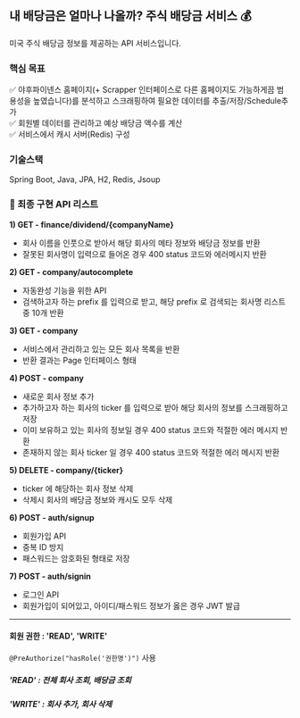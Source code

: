 ## 내 배당금은 얼마나 나올까? 주식 배당금 서비스 💰

미국 주식 배당금 정보를 제공하는 API 서비스입니다. 

### 핵심 목표
✅ 야후파이넨스 홈페이지(+ Scrapper 인터페이스로 다른 홈페이지도 가능하게끔 범용성을 높였습니다)를 분석하고 스크래핑하여 필요한 데이터를 추출/저장/Schedule추가 <br>
✅ 회원별 데이터를 관리하고 예상 배당금 액수를 계산 <br>
✅ 서비스에서 캐시 서버(Redis) 구성 <br>

### 기술스택
Spring Boot, Java, JPA, H2, Redis, Jsoup


### 🚩 최종 구현 API 리스트
**1) GET - finance/dividend/{companyName}**
- 회사 이름을 인풋으로 받아서 해당 회사의 메타 정보와 배당금 정보를 반환
- 잘못된 회사명이 입력으로 들어온 경우 400 status 코드와 에러메시지 반환

**2) GET - company/autocomplete**
- 자동완성 기능을 위한 API
- 검색하고자 하는 prefix 를 입력으로 받고, 해당 prefix 로 검색되는 회사명 리스트 중 10개 반환

**3) GET - company**
- 서비스에서 관리하고 있는 모든 회사 목록을 반환
- 반환 결과는 Page 인터페이스 형태

**4) POST - company**
- 새로운 회사 정보 추가
- 추가하고자 하는 회사의 ticker 를 입력으로 받아 해당 회사의 정보를 스크래핑하고 저장
- 이미 보유하고 있는 회사의 정보일 경우 400 status 코드와 적절한 에러 메시지 반환
- 존재하지 않는 회사 ticker 일 경우 400 status 코드와 적절한 에러 메시지 반환

**5) DELETE - company/{ticker}**
- ticker 에 해당하는 회사 정보 삭제
- 삭제시 회사의 배당금 정보와 캐시도 모두 삭제
  
 **6) POST - auth/signup**
- 회원가입 API 
- 중복 ID 방지
- 패스워드는 암호화된 형태로 저장

**7) POST - auth/signin**
- 로그인 API
- 회원가입이 되어있고, 아이디/패스워드 정보가 옳은 경우 JWT 발급
  
---
#### 회원 권한 : 'READ', 'WRITE' 

```@PreAuthorize("hasRole('권한명')")``` 사용 

##### 'READ' : 전체 회사 조회, 배당금 조회
##### 'WRITE' : 회사 추가, 회사 삭제


